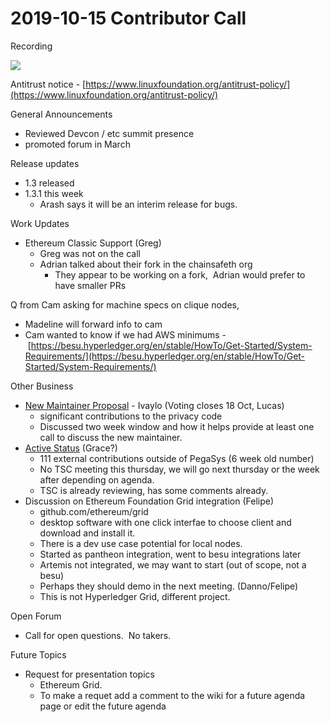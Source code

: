 # 2019-10-15 Contributor Call

Recording

![](/wiki/plugins/servlet/confluence/placeholder/unknown-attachment?locale=en_US)

  

Antitrust notice - [https://www.linuxfoundation.org/antitrust-policy/](https://www.linuxfoundation.org/antitrust-policy/)

  

General Announcements

- Reviewed Devcon / etc summit presence
- promoted forum in March

Release updates

- 1.3 released
- 1.3.1 this week
  - Arash says it will be an interim release for bugs.

Work Updates

- Ethereum Classic Support (Greg)
  - Greg was not on the call
  - Adrian talked about their fork in the chainsafeth org
    - They appear to be working on a fork,  Adrian would prefer to have smaller PRs

  

Q from Cam asking for machine specs on clique nodes,

- Madeline will forward info to cam
- Cam wanted to know if we had AWS minimums - [https://besu.hyperledger.org/en/stable/HowTo/Get-Started/System-Requirements/](https://besu.hyperledger.org/en/stable/HowTo/Get-Started/System-Requirements/)

  

Other Business

- [New Maintainer Proposal](https://github.com/hyperledger/besu/pull/83) \- Ivaylo (Voting closes 18 Oct, Lucas) 
  - significant contributions to the privacy code
  - Discussed two week window and how it helps provide at least one call to discuss the new maintainer.
- [Active Status](https://lf-hyperledger.atlassian.net/wiki/display/BESU/Hyperledger+Besu+Active+Status+Proposal) (Grace?) 
  - 111 external contributions outside of PegaSys (6 week old number)
  - No TSC meeting this thursday, we will go next thursday or the week after depending on agenda.
  - TSC is already reviewing, has some comments already.
- Discussion on Ethereum Foundation Grid integration (Felipe)
  - github.com/ethereum/grid
  - desktop software with one click interfae to choose client and download and install it.
  - There is a dev use case potential for local nodes.
  - Started as pantheon integration, went to besu integrations later
  - Artemis not integrated, we may want to start (out of scope, not a besu)
  - Perhaps they should demo in the next meeting. (Danno/Felipe)
  - This is not Hyperledger Grid, different project.

Open Forum

- Call for open questions.  No takers.

Future Topics

- Request for presentation topics
  - Ethereum Grid.
  - To make a requet add a comment to the wiki for a future agenda page or edit the future agenda
